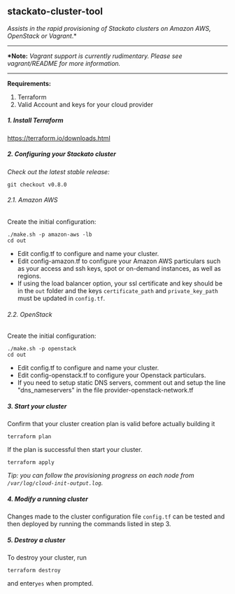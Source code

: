 ## stackato-cluster-tool
*Assists in the rapid provisioning of Stackato clusters on Amazon AWS, OpenStack or Vagrant*.*

---

**\*Note:** *Vagrant support is currently rudimentary. Please see vagrant/README for more information.*

---

**Requirements:**

1. Terraform
2. Valid Account and keys for your cloud provider

##### 1. Install Terraform
https://terraform.io/downloads.html

##### 2. Configuring your Stackato cluster
_Check out the latest stable release:_

```
git checkout v0.8.0
```



###### 2.1. Amazon AWS
Create the initial configuration:
```
./make.sh -p amazon-aws -lb
cd out
```

- Edit config.tf to configure and name your cluster. 
- Edit config-amazon.tf to configure your Amazon AWS particulars such as your access and ssh keys, spot or on-demand instances, as well as regions.
- If using the load balancer option, your ssl certificate and key should be in the `out` folder and the keys `certificate_path` and `private_key_path` must be updated in `config.tf`.

###### 2.2. OpenStack
Create the initial configuration:
```
./make.sh -p openstack
cd out
```

- Edit config.tf to configure and name your cluster. 
- Edit config-openstack.tf to configure your Openstack particulars.
- If you need to setup static DNS servers, comment out and setup the line "dns_nameservers" in the file provider-openstack-network.tf

##### 3. Start your cluster

Confirm that your cluster creation plan is valid before actually building it
```
terraform plan
```
If the plan is successful then start your cluster.
```
terraform apply
```

*Tip: you can follow the provisioning progress on each node from `/var/log/cloud-init-output.log`.*

##### 4. Modify a running cluster
Changes made to the cluster configuration file `config.tf` can be tested and then deployed by running the commands listed in step 3.

##### 5. Destroy a cluster
To destroy your cluster, run
```
terraform destroy
```
and enter`yes` when prompted.
